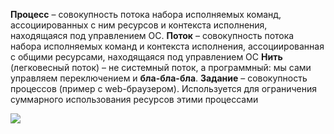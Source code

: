 **Процесс** – совокупность потока набора исполняемых команд, ассоциированных с ним ресурсов и контекста исполнения, находящаяся под управлением ОС.
**Поток** – совокупность потока набора исполняемых команд и контекста исполнения, ассоциированная с общими ресурсами, находящаяся под управлением ОС
**Нить** (легковесный поток) – не системный поток, а программный: мы сами управляем переключением и **бла-бла-бла**.
**Задание** – совокупность процессов (пример с web-браузером). Используется для ограничения суммарного использования ресурсов этими процессами

![](https://lh7-us.googleusercontent.com/PowYjEac8UpZQlU1uQhJThZVnPzTI1fMrdjQEn5PNlUQGcns53t03hkAzUNXS27lhy85qy8waLx1veO-ho7Y2-dpDNzQ5dXV2Bb3JIV6_3lFJcAvp6GW18QEJJzbVUnHeuKiATaoqwdHBBI4LnWpNuI)
